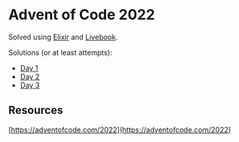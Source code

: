 # Advent of Code 2022

Solved using [Elixir](https://elixir-lang.org/) and [Livebook](https://livebook.dev/).

Solutions (or at least attempts):

- [Day 1](01.livemd)
- [Day 2](02.livemd)
- [Day 3](03.livemd)

## Resources

[https://adventofcode.com/2022](https://adventofcode.com/2022)